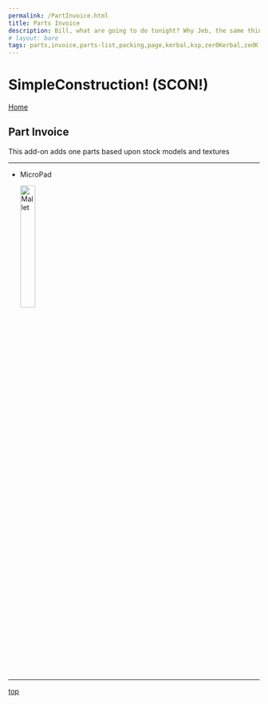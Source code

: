```yaml
---
permalink: /PartInvoice.html
title: Parts Invoice
description: Bill, what are going to do tonight? Why Jeb, the same thing we do every night, Take over the world!
# layout: bare
tags: parts,invoice,parts-list,packing,page,kerbal,ksp,zer0Kerbal,zedK
---
```


<!-- PartInvoice.md v1.1.3.1
SimpleConstruction! (SCON!)
created: 01 Feb 2022
updated: 30 Mar 2022 -->

# SimpleConstruction! (SCON!)

[Home](/index.md)

## Part Invoice

This add-on adds one parts based upon stock models and textures

---

* MicroPad

  <img src="https://raw.githubusercontent.com/zer0Kerbal/SimpleConstruction/master/GameData/SimpleConstruction/Parts/%40thumbs/ELMicroPadSC_icon.png" alt="Mallet" width="25%" height="25%" />
---

[top](#Part-Invoice)

<!-- this file CC BY-ND 3.0 Unported by zer0Kerbal -->
